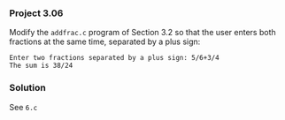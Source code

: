 ### Project 3.06
Modify the `addfrac.c` program of Section 3.2 so that the user enters both fractions at the same time, separated by a plus sign:
```
Enter two fractions separated by a plus sign: 5/6+3/4
The sum is 38/24
```

### Solution
See `6.c`
